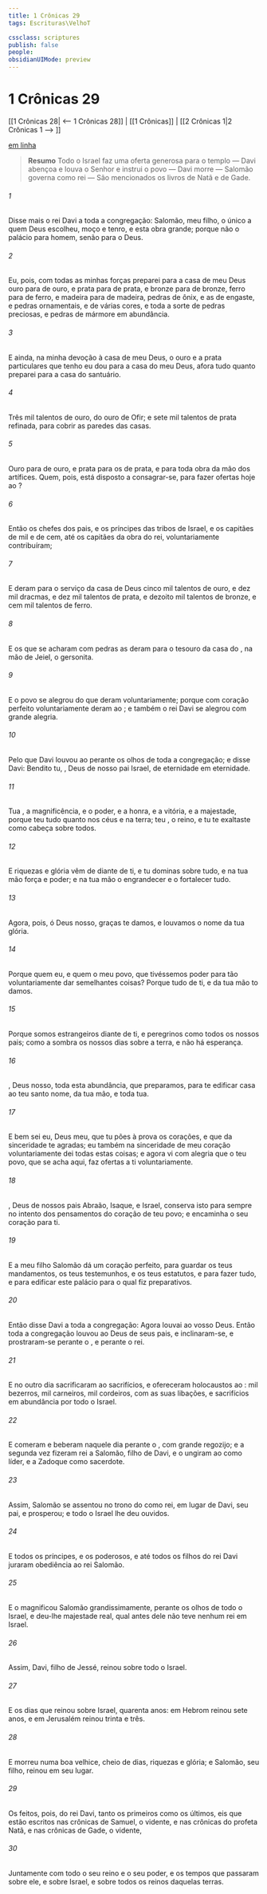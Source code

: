 ```yaml
---
title: 1 Crônicas 29
tags: Escrituras\VelhoT

cssclass: scriptures
publish: false
people:
obsidianUIMode: preview
---
```


# 1 Crônicas 29
[[1 Crônicas 28| <-- 1 Crônicas 28]] | [[1 Crônicas]] | [[2 Crônicas 1|2 Crônicas 1 --> ]]

[em linha](https://churchofjesuschrist.org/study/scriptures/ot/1-chr/29?lang=por)

> __Resumo__
Todo o Israel faz uma oferta generosa para o templo — Davi abençoa e louva o Senhor e instrui o povo — Davi morre — Salomão governa como rei — São mencionados os livros de Natã e de Gade.

###### 1 
Disse mais o rei Davi a toda a congregação: Salomão, meu filho, o único a quem Deus escolheu,  moço e tenro, e esta obra  grande; porque não  o palácio para homem, senão para o  Deus.

###### 2 
Eu, pois, com todas as minhas forças  preparei para a casa de meu Deus ouro para  de ouro, e prata para  de prata, e bronze para  de bronze, ferro para  de ferro, e madeira para  de madeira, pedras de ônix, e as de engaste, e pedras ornamentais, e de várias cores, e toda a sorte de pedras preciosas, e pedras de mármore em abundância.

###### 3 
E ainda, na minha devoção à casa de meu Deus, o ouro e a prata particulares que tenho eu dou para a casa do meu Deus, afora tudo quanto preparei para a casa do santuário.

###### 4 
Três mil talentos de ouro, do ouro de Ofir; e sete mil talentos de prata refinada, para cobrir as paredes das casas.

###### 5 
Ouro para  de ouro, e prata para os de prata, e para toda obra da mão dos artífices. Quem, pois, está disposto a consagrar-se, para fazer ofertas hoje  ao ?

###### 6 
Então os chefes dos pais, e os príncipes das tribos de Israel, e os capitães de mil e de cem, até os capitães da obra do rei, voluntariamente contribuíram;

###### 7 
E deram para o serviço da casa de Deus cinco mil talentos de ouro, e dez mil dracmas, e dez mil talentos de prata, e dezoito mil talentos de bronze, e cem mil talentos de ferro.

###### 8 
E os que se acharam com pedras  as deram para o tesouro da casa do , na mão de Jeiel, o gersonita.

###### 9 
E o povo se alegrou do que deram voluntariamente; porque com coração perfeito voluntariamente deram ao ; e também o rei Davi se alegrou com grande alegria.

###### 10 
Pelo que Davi louvou ao  perante os olhos de toda a congregação; e disse Davi: Bendito  tu, , Deus de nosso pai Israel, de eternidade em eternidade.

###### 11 
Tua  , a magnificência, e o poder, e a honra, e a vitória, e a majestade, porque teu  tudo quanto  nos céus e na terra; teu  , o reino, e tu te exaltaste como cabeça sobre todos.

###### 12 
E riquezas e glória vêm de diante de ti, e tu dominas sobre tudo, e na tua mão  força e poder; e na tua mão  o engrandecer e o fortalecer tudo.

###### 13 
Agora, pois, ó Deus nosso, graças te damos, e louvamos o nome da tua glória.

###### 14 
Porque quem  eu, e quem  o meu povo, que tivéssemos poder para tão voluntariamente dar semelhantes coisas? Porque tudo  de ti, e da tua mão to damos.

###### 15 
Porque somos estrangeiros diante de ti, e peregrinos como todos os nossos pais; como a sombra  os nossos dias sobre a terra, e não há esperança.

###### 16 
, Deus nosso, toda esta abundância, que preparamos, para te edificar  casa ao teu santo nome,  da tua mão, e  toda tua.

###### 17 
E bem sei eu, Deus meu, que tu pões à prova os corações, e que da sinceridade te agradas; eu também na sinceridade de meu coração voluntariamente dei todas estas coisas; e agora vi com alegria que o teu povo, que se acha aqui, faz ofertas a ti voluntariamente.

###### 18 
, Deus de nossos pais Abraão, Isaque, e Israel, conserva isto para sempre no intento dos pensamentos do coração de teu povo; e encaminha o seu coração para ti.

###### 19 
E a meu filho Salomão dá um coração perfeito, para guardar os teus mandamentos, os teus testemunhos, e os teus estatutos, e para fazer tudo, e para edificar este palácio para o qual fiz preparativos.

###### 20 
Então disse Davi a toda a congregação: Agora louvai ao  vosso Deus. Então toda a congregação louvou ao  Deus de seus pais, e inclinaram-se, e prostraram-se perante o , e perante o rei.

###### 21 
E no outro dia sacrificaram ao  sacrifícios, e ofereceram holocaustos ao : mil bezerros, mil carneiros, mil cordeiros, com as suas libações, e sacrifícios em abundância por todo o Israel.

###### 22 
E comeram e beberam naquele dia perante o , com grande regozijo; e a segunda vez fizeram rei a Salomão, filho de Davi, e o ungiram ao  como líder, e a Zadoque como sacerdote.

###### 23 
Assim, Salomão se assentou no trono do  como rei, em lugar de Davi, seu pai, e prosperou; e todo o Israel lhe deu ouvidos.

###### 24 
E todos os príncipes, e os poderosos, e até todos os filhos do rei Davi juraram obediência ao rei Salomão.

###### 25 
E o  magnificou Salomão grandissimamente, perante os olhos de todo o Israel, e deu-lhe majestade real, qual antes dele não teve nenhum rei em Israel.

###### 26 
Assim, Davi, filho de Jessé, reinou sobre todo o Israel.

###### 27 
E  os dias que reinou sobre Israel, quarenta anos: em Hebrom reinou sete anos, e em Jerusalém reinou trinta e três.

###### 28 
E morreu numa boa velhice, cheio de dias, riquezas e glória; e Salomão, seu filho, reinou em seu lugar.

###### 29 
Os feitos, pois, do rei Davi, tanto os primeiros como os últimos, eis que estão escritos nas crônicas de Samuel, o vidente, e nas crônicas do profeta Natã, e nas crônicas de Gade, o vidente,

###### 30 
Juntamente com todo o seu reino e o seu poder, e os tempos que passaram sobre ele, e sobre Israel, e sobre todos os reinos daquelas terras.

